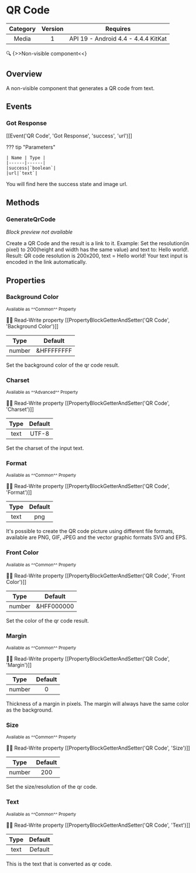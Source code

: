 # QR Code

| Category | Version | Requires |
|:--------:|:-------:|:--------:|
|Media|1|API 19 - Android 4.4 - 4.4.4 KitKat|

:mag: {>>Non-visible component<<}

## Overview

A non-visible component that generates a QR code from text.

## Events

### Got Response

[[Event('QR Code', 'Got Response', 'success', 'url')]]

??? tip "Parameters"

    | Name | Type |
    |------|------|
    |success|`boolean`|
    |url|`text`|


You will find here the success state and image url.

## Methods

### GenerateQrCode

_Block preview not available_

Create a QR Code and the result is a link to it. Example: Set the resolution(in pixel) to 200(height and width has the same value) and text to: Hello world!. Result: QR code resolution is 200x200, text = Hello world! Your text input is encoded in the link automatically.

## Properties

### Background Color

<small>Available as ^^Common^^ Property</small>

:eyes::pencil: Read-Write property
[[PropertyBlockGetterAndSetter('QR Code', 'Background Color')]]

| Type | Default |
|:----:|:-------:|
|number|&HFFFFFFFF|

Set the background color of the qr code result.

### Charset

<small>Available as ^^Advanced^^ Property</small>

:eyes::pencil: Read-Write property
[[PropertyBlockGetterAndSetter('QR Code', 'Charset')]]

| Type | Default |
|:----:|:-------:|
|text|UTF-8|

Set the charset of the input text.

### Format

<small>Available as ^^Common^^ Property</small>

:eyes::pencil: Read-Write property
[[PropertyBlockGetterAndSetter('QR Code', 'Format')]]

| Type | Default |
|:----:|:-------:|
|text|png|

It's possible to create the QR code picture using different file formats, available are PNG, GIF, JPEG and the vector graphic formats SVG and EPS.

### Front Color

<small>Available as ^^Common^^ Property</small>

:eyes::pencil: Read-Write property
[[PropertyBlockGetterAndSetter('QR Code', 'Front Color')]]

| Type | Default |
|:----:|:-------:|
|number|&HFF000000|

Set the color of the qr code result.

### Margin

<small>Available as ^^Common^^ Property</small>

:eyes::pencil: Read-Write property
[[PropertyBlockGetterAndSetter('QR Code', 'Margin')]]

| Type | Default |
|:----:|:-------:|
|number|0|

Thickness of a margin in pixels. The margin will always have the same color as the background.

### Size

<small>Available as ^^Common^^ Property</small>

:eyes::pencil: Read-Write property
[[PropertyBlockGetterAndSetter('QR Code', 'Size')]]

| Type | Default |
|:----:|:-------:|
|number|200|

Set the size/resolution of the qr code.

### Text

<small>Available as ^^Common^^ Property</small>

:eyes::pencil: Read-Write property
[[PropertyBlockGetterAndSetter('QR Code', 'Text')]]

| Type | Default |
|:----:|:-------:|
|text|Default|

This is the text that is converted as qr code.